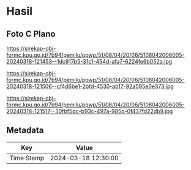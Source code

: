 # Hasil

## Foto C Plano

https://sirekap-obj-formc.kpu.go.id/7b94/pemilu/ppwp/51/08/04/20/06/5108042006005-20240318-121453--1dc917b5-31c1-454d-afa7-6224fe6b052a.jpg

https://sirekap-obj-formc.kpu.go.id/7b94/pemilu/ppwp/51/08/04/20/06/5108042006005-20240318-121506--cf4d6be1-2bfd-4530-ab17-92a595e0e373.jpg

https://sirekap-obj-formc.kpu.go.id/7b94/pemilu/ppwp/51/08/04/20/06/5108042006005-20240318-121517--30fbf5dc-b93c-497a-985d-0f437fd22db9.jpg


## Metadata

| Key        | Value               |
| ---------- | ------------------- |
| Time Stamp | 2024-03-18 12:30:00 |



